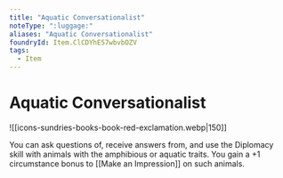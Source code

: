 ```yaml
---
title: "Aquatic Conversationalist"
noteType: ":luggage:"
aliases: "Aquatic Conversationalist"
foundryId: Item.ClCDYhE57wbvbOZV
tags:
  - Item
---
```


# Aquatic Conversationalist
![[icons-sundries-books-book-red-exclamation.webp|150]]

You can ask questions of, receive answers from, and use the Diplomacy skill with animals with the amphibious or aquatic traits. You gain a +1 circumstance bonus to [[Make an Impression]] on such animals.
